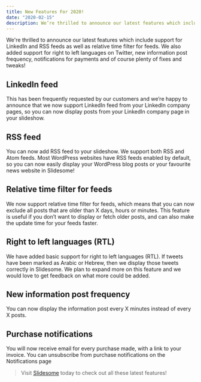 ```yaml
---
title: New Features For 2020!
date: "2020-02-15"
description: We’re thrilled to announce our latest features which include support for LinkedIn and RSS feeds as well as relative time filter for feeds. We also added support for right to left languages on Twitter, new information post frequency, notifications for payments and of course plenty of fixes and tweaks!
---
```

We're thrilled to announce our latest features which include support for LinkedIn and RSS feeds as well as relative time filter for feeds. We also added support for right to left languages on Twitter, new information post frequency, notifications for payments and of course plenty of fixes and tweaks!


## LinkedIn feed

This has been frequently requested by our customers and we’re happy to announce that we now support LinkedIn feed from your LinkedIn company pages, so you can now display posts from your LinkedIn company page in your slideshow.

## RSS feed

You can now add RSS feed to your slideshow. We support both RSS and Atom feeds. Most WordPress websites have RSS feeds enabled by default, so you can now easily display your WordPress blog posts or your favourite news website in Slidesome!

## Relative time filter for feeds

We now support relative time filter for feeds, which means that you can now exclude all posts that are older than X days, hours or minutes. This feature is useful if you don’t want to display or fetch older posts, and can also make the update time for your feeds faster.

## Right to left languages (RTL)

We have added basic support for right to left languages (RTL). If tweets have been marked as Arabic or Hebrew, then we display those tweets correctly in Slidesome. We plan to expand more on this feature and we would love to get feedback on what more could be added. 

## New information post frequency

You can now display the information post every X minutes instead of every X posts.

## Purchase notifications

You will now receive email for every purchase made, with a link to your invoice. You can unsubscribe from purchase notifications on the Notifications page

> Visit [Slidesome](https://slidesome.com) today to check out all these latest features! 
